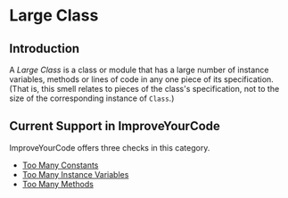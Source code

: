 # Large Class

## Introduction

A _Large Class_ is a class or module that has a large number of instance
variables, methods or lines of code in any one piece of its specification.
(That is, this smell relates to pieces of the class's specification, not to the
size of the corresponding instance of `Class`.)

## Current Support in ImproveYourCode

ImproveYourCode offers three checks in this category.

* [Too Many Constants](Too-Many-Constants.md)
* [Too Many Instance Variables](Too-Many-Instance-Variables.md)
* [Too Many Methods](Too-Many-Methods.md)
